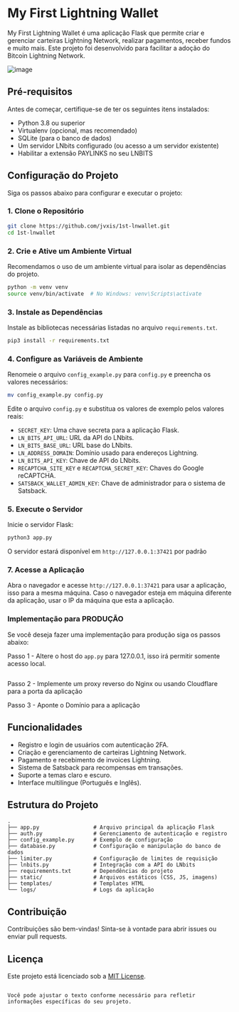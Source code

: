 # My First Lightning Wallet

My First Lightning Wallet é uma aplicação Flask que permite criar e gerenciar carteiras Lightning Network, realizar pagamentos, receber fundos e muito mais. Este projeto foi desenvolvido para facilitar a adoção do Bitcoin Lightning Network.

![image](https://github.com/user-attachments/assets/dc6c05eb-8cf1-4875-bbb8-9cbaf1108472)


## Pré-requisitos

Antes de começar, certifique-se de ter os seguintes itens instalados:

- Python 3.8 ou superior
- Virtualenv (opcional, mas recomendado)
- SQLite (para o banco de dados)
- Um servidor LNbits configurado (ou acesso a um servidor existente)
- Habilitar a extensão PAYLINKS no seu LNBITS

## Configuração do Projeto

Siga os passos abaixo para configurar e executar o projeto:

### 1. Clone o Repositório

```bash
git clone https://github.com/jvxis/1st-lnwallet.git
cd 1st-lnwallet
```

### 2. Crie e Ative um Ambiente Virtual

Recomendamos o uso de um ambiente virtual para isolar as dependências do projeto.

```bash
python -m venv venv
source venv/bin/activate  # No Windows: venv\Scripts\activate
```

### 3. Instale as Dependências

Instale as bibliotecas necessárias listadas no arquivo `requirements.txt`.

```bash
pip3 install -r requirements.txt
```

### 4. Configure as Variáveis de Ambiente

Renomeie o arquivo `config_example.py` para `config.py` e preencha os valores necessários:

```bash
mv config_example.py config.py
```

Edite o arquivo `config.py` e substitua os valores de exemplo pelos valores reais:

- `SECRET_KEY`: Uma chave secreta para a aplicação Flask.
- `LN_BITS_API_URL`: URL da API do LNbits.
- `LN_BITS_BASE_URL`: URL base do LNbits.
- `LN_ADDRESS_DOMAIN`: Domínio usado para endereços Lightning.
- `LN_BITS_API_KEY`: Chave de API do LNbits.
- `RECAPTCHA_SITE_KEY` e `RECAPTCHA_SECRET_KEY`: Chaves do Google reCAPTCHA.
- `SATSBACK_WALLET_ADMIN_KEY`: Chave de administrador para o sistema de Satsback.

### 5. Execute o Servidor

Inicie o servidor Flask:

```bash
python3 app.py
```

O servidor estará disponível em `http://127.0.0.1:37421` por padrão

### 7. Acesse a Aplicação

Abra o navegador e acesse `http://127.0.0.1:37421` para usar a aplicação, isso para a mesma máquina. Caso o navegador esteja em máquina diferente da aplicação, usar o IP da máquina que esta a aplicação.

### Implementação para PRODUÇÃO

Se você deseja fazer uma implementação para produção siga os passos abaixo:

Passo 1 - Altere o host do `app.py` para 127.0.0.1, isso irá permitir somente acesso local.
```bash
```
Passo 2 - Implemente um proxy reverso do Nginx ou usando Cloudflare para a porta da aplicação

Passo 3 - Aponte o Domínio para a aplicação

## Funcionalidades

- Registro e login de usuários com autenticação 2FA.
- Criação e gerenciamento de carteiras Lightning Network.
- Pagamento e recebimento de invoices Lightning.
- Sistema de Satsback para recompensas em transações.
- Suporte a temas claro e escuro.
- Interface multilíngue (Português e Inglês).

## Estrutura do Projeto

```plaintext
.
├── app.py                 # Arquivo principal da aplicação Flask
├── auth.py                # Gerenciamento de autenticação e registro
├── config_example.py      # Exemplo de configuração
├── database.py            # Configuração e manipulação do banco de dados
├── limiter.py             # Configuração de limites de requisição
├── lnbits.py              # Integração com a API do LNbits
├── requirements.txt       # Dependências do projeto
├── static/                # Arquivos estáticos (CSS, JS, imagens)
├── templates/             # Templates HTML
└── logs/                  # Logs da aplicação
```

## Contribuição

Contribuições são bem-vindas! Sinta-se à vontade para abrir issues ou enviar pull requests.

## Licença

Este projeto está licenciado sob a [MIT License](LICENSE).
```

Você pode ajustar o texto conforme necessário para refletir informações específicas do seu projeto.

